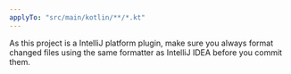 ```yaml
---
applyTo: "src/main/kotlin/**/*.kt"
---
```


As this project is a IntelliJ platform plugin,
make sure you always format changed files using the same formatter as IntelliJ IDEA before you commit them.
